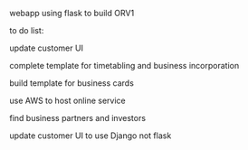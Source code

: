 webapp using flask to build ORV1

to do list:

update customer UI

complete template for timetabling and business incorporation

build template for business cards

use AWS to host online service

find business partners and investors

update customer UI to use Django not flask
